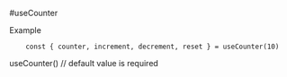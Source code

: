 #useCounter

Example
```
    const { counter, increment, decrement, reset } = useCounter(10)
```

useCounter()  // default value is required